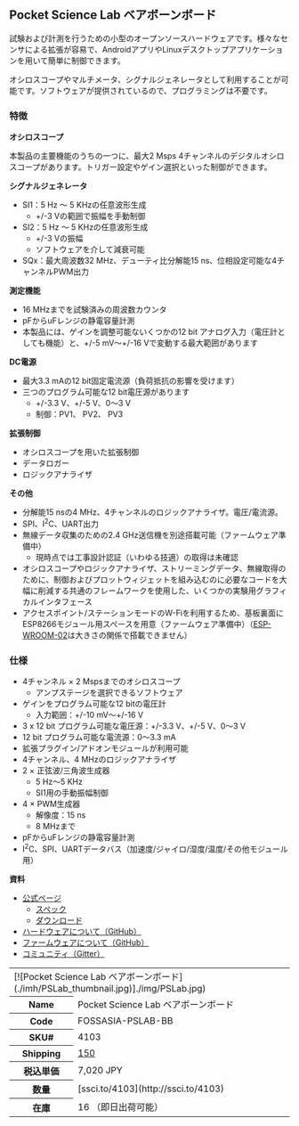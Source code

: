 ## Pocket Science Lab ベアボーンボード

試験および計測を行うための小型のオープンソースハードウェアです。様々なセンサによる拡張が容易で、AndroidアプリやLinuxデスクトップアプリケーションを用いて簡単に制御できます。

オシロスコープやマルチメータ、シグナルジェネレータとして利用することが可能です。ソフトウェアが提供されているので、プログラミングは不要です。

### 特徴

**オシロスコープ**

本製品の主要機能のうちの一つに、最大2 Msps 4チャンネルのデジタルオシロスコープがあります。トリガー設定やゲイン選択といった制御ができます。

**シグナルジェネレータ**

*   SI1：5 Hz ～ 5 KHzの任意波形生成
    *   +/-3 Vの範囲で振幅を手動制御
*   SI2：5 Hz ～ 5 KHzの任意波形生成
    *   +/-3 Vの振幅
    *   ソフトウェアを介して減衰可能
*   SQx：最大周波数32 MHz、デューティ比分解能15 ns、位相設定可能な4チャンネルPWM出力

**測定機能**

*   16 MHzまでを試験済みの周波数カウンタ
*   pFからuFレンジの静電容量計測
*   本製品には、ゲインを調整可能ないくつかの12 bit アナログ入力（電圧計としても機能）と、+/-5 mV～+/-16 Vで変動する最大範囲があります

**DC電源**

*   最大3.3 mAの12 bit固定電流源（負荷抵抗の影響を受けます）
*   三つのプログラム可能な12 bit電圧源があります
    *   +/-3.3 V、+/-5 V、0～3 V
    *   制御：PV1、 PV2、 PV3

**拡張制御**

*   オシロスコープを用いた拡張制御
*   データロガー
*   ロジックアナライザ

**その他**

*   分解能15 nsの4 MHz、4チャンネルのロジックアナライザ。電圧/電流源。
*   SPI、I<sup>2</sup>C、UART出力
*   無線データ収集のための2.4 GHz送信機を別途搭載可能（ファームウェア準備中）
    *   現時点では工事設計認証（いわゆる技適）の取得は未確認
*   オシロスコープやロジックアナライザ、ストリーミングデータ、無線取得のために、制御およびプロットウィジェットを組み込むのに必要なコードを大幅に削減する共通のフレームワークを使用した、いくつかの実験用グラフィカルインタフェース
*   アクセスポイント/ステーションモードのW-Fiを利用するため、基板裏面にESP8266モジュール用スペースを用意（ファームウェア準備中）（[ESP-WROOM-02](/catalog/2346/)は大きさの関係で搭載できません）

### 仕様

*   4チャンネル × 2 Mspsまでのオシロスコープ
    *   アンプステージを選択できるソフトウェア
*   ゲインをプログラム可能な12 bitの電圧計
    *   入力範囲：+/-10 mV～+/-16 V
*   3 x 12 bit プログラム可能な電圧源：+/-3.3 V、+/-5 V、0～3 V
*   12 bit プログラム可能な電流源：0～3.3 mA
*   拡張プラグイン/アドオンモジュールが利用可能
*   4チャンネル、4 MHzのロジックアナライザ
*   2 × 正弦波/三角波生成器
    *   5 Hz～5 KHz
    *   SI1用の手動振幅制御
*   4 × PWM生成器
    *   解像度：15 ns
    *   8 MHzまで
*   pFからuFレンジの静電容量計測
*   I<sup>2</sup>C、SPI、UARTデータバス（加速度/ジャイロ/湿度/温度/その他モジュール用）

**資料**

*   [公式ページ](https://pslab.io/)
    *   [スペック](https://pslab.io/specifications/)
    *   [ダウンロード](https://pslab.io/downloads/)
*   [ハードウェアについて（GitHub）](https://github.com/fossasia/pslab-hardware)
*   [ファームウェアについて（GitHub）](https://github.com/fossasia/pslab-firmware)
*   [コミュニティ（Gitter）](https://gitter.im/fossasia/pslab)

<table class="table-bordered-rect">
<tbody>
<tr>
<td colspan="2">
<div class="thumbnail">[![Pocket Science Lab ベアボーンボード](./imh/PSLab_thumbnail.jpg)]./img/PSLab.jpg) </div>
</td>
</tr>
<tr>
<th>Name</th>
<td>Pocket Science Lab ベアボーンボード</td>
</tr>
<tr>
<th>Code</th>
<td>FOSSASIA-PSLAB-BB</td>
</tr>
<tr>
<th>SKU#</th>
<td>4103</td>
</tr>
<tr>
<th>Shipping</th>
<td><span style="text-decoration:underline;" class="tooltip-1">150</span></td>
</tr>
<tr>
<th>税込単価</th>
<td><span class="price">7,020</span> <span class="yen">JPY</span>  
</td>
</tr>
<tr>
<th>数量</th>
<td>[ssci.to/4103](http://ssci.to/4103)</td>
</tr>
<tr>
<th>在庫</th>
<td>16 （即日出荷可能）</td>
</tr>
</tbody>
</table>
